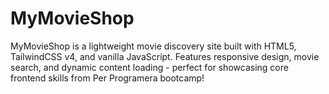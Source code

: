 # MyMovieShop
MyMovieShop is a lightweight movie discovery site built with HTML5, TailwindCSS v4, and vanilla JavaScript. Features responsive design, movie search, and dynamic content loading - perfect for showcasing core frontend skills from Per Programera bootcamp! 
